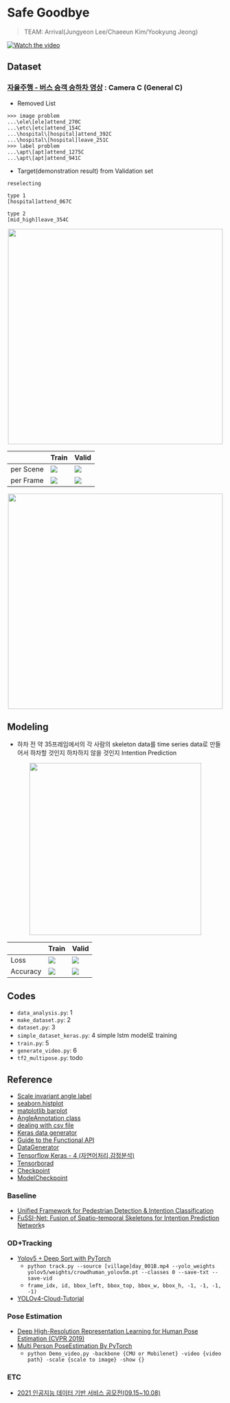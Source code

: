 
# Safe Goodbye
> TEAM: Arrival(Jungyeon Lee/Chaeeun Kim/Yookyung Jeong)

<a href="http://www.youtube.com/watch?feature=player_embedded&v=q2jDdYABbmg" target="_blank">
 <img src="./assets/1.png" alt="Watch the video" />
</a>

## Dataset
### [자율주행 - 버스 승객 승하차 영상](https://aihub.or.kr/aidata/34166) : Camera C (General C)
- Removed List
```
>>> image problem
...\ele\[ele]attend_270C
...\etc\[etc]attend_154C
...\hospital\[hospital]attend_392C
...\hospital\[hospital]leave_251C
>>> label problem
...\apt\[apt]attend_1275C
...\apt\[apt]attend_941C
```
- Target(demonstration result) from Validation set

```
reselecting

type 1
[hospital]attend_067C

type 2
[mid_high]leave_354C

```
<p align= "center">
  <img src="./assets/check_frame.png" width="500"/>
</p>

||Train|Valid|
|-|-|-|
|per Scene|![](./assets/people_in_one_scene_train.png)|![](./assets/people_in_one_scene_valid.png)|
|per Frame|![](./assets/people_in_one_frame_train.png)|![](./assets/people_in_one_frame_valid.png)|


<p align= "center">
  <img src="./assets/get_off_ratio.png" width="500"/>
</p>

## Modeling
- 하차 전 약 35프레임에서의 각 사람의 skeleton data를 time series data로 만들어서 하차할 것인지 하차하지 않을 것인지 Intention Prediction

<p align= "center">
  <img src="./assets/skeleton.png" width="400"/>
</p>

||Train|Valid|
|-|-|-|
|Loss|![](./assets/loss_train.PNG)|![](./assets/loss_valid.PNG)|
|Accuracy|![](./assets/acc_train.PNG)|![](./assets/acc_valid.PNG)|


## Codes
- `data_analysis.py`: 1
- `make_dataset.py`: 2
- `dataset.py`: 3
- `simple_dataset_keras.py`: 4 simple lstm model로 training
- `train.py`: 5
- `generate_video.py`: 6
- `tf2_multipose.py`: todo

## Reference
- [Scale invariant angle label](https://matplotlib.org/stable/gallery/text_labels_and_annotations/angle_annotation.html#sphx-glr-gallery-text-labels-and-annotations-angle-annotation-py)
- [seaborn.histplot](https://seaborn.pydata.org/generated/seaborn.histplot.html)
- [matplotlib barplot](https://rfriend.tistory.com/411)
- [AngleAnnotation class](https://matplotlib.org/stable/gallery/text_labels_and_annotations/angle_annotation.html#sphx-glr-gallery-text-labels-and-annotations-angle-annotation-py)
- [dealing with csv file](https://timetobye.github.io/csv_file_handler/)
- [Keras data generator](https://stanford.edu/~shervine/blog/keras-how-to-generate-data-on-the-fly)
- [Guide to the Functional API](https://keras.io/ko/getting-started/functional-api-guide/)
- [DataGenerator](https://chancoding.tistory.com/93)
- [Tensorflow Keras - 4 (자연어처리,감정분석)](https://datacook.tistory.com/53)
- [Tensorborad](https://www.tensorflow.org/tensorboard/get_started)
- [Checkpoint](https://keras.io/api/callbacks/model_checkpoint/)
- [ModelCheckpoint](https://deep-deep-deep.tistory.com/53)

### Baseline
- [Unified Framework for Pedestrian Detection & Intention Classification](https://github.com/mjpramirez/Volvo-DataX)
- [FuSSI-Net: Fusion of Spatio-temporal Skeletons for Intention Prediction Network](https://matthew29tang.github.io/pid-model/#/)s

### OD+Tracking
- [Yolov5 + Deep Sort with PyTorch](https://github.com/mikel-brostrom/Yolov5_DeepSort_Pytorch)
    - `python track.py --source [village]day_001B.mp4 --yolo_weights yolov5/weights/crowdhuman_yolov5m.pt --classes 0 --save-txt --save-vid`
    - `frame_idx, id, bbox_left, bbox_top, bbox_w, bbox_h, -1, -1, -1, -1)`
- [YOLOv4-Cloud-Tutorial](https://github.com/theAIGuysCode/YOLOv4-Cloud-Tutorial)

### Pose Estimation
- [Deep High-Resolution Representation Learning for Human Pose Estimation (CVPR 2019)](https://github.com/leoxiaobin/deep-high-resolution-net.pytorch)
- [Multi Person PoseEstimation By PyTorch](https://github.com/tensorboy/pytorch_Realtime_Multi-Person_Pose_Estimation)
    - `python Demo_video.py -backbone {CMU or Mobilenet} -video {video path} -scale {scale to image} -show {}`

### ETC
- [2021 인공지능 데이터 기반 서비스 공모전(09.15~10.08)](http://aihub-competition.or.kr/aidea)
